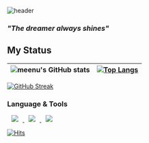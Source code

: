 ![header](https://capsule-render.vercel.app/api?type=waving&color=gradient&height=300&section=header&text=김민택%20meenu&fontSize=90)

### *"The dreamer always shines"*
<!-- ### Hi there 👋 -->
## My Status
|![meenu's GitHub stats](https://github-readme-stats.vercel.app/api?username=taek0622&show_icons=true&theme=vision-friendly-dark)|[![Top Langs](https://github-readme-stats.vercel.app/api/top-langs/?username=taek0622&layout=compact&theme=apprentice&custom_title=My&nbsp;Language&nbsp;⌨️)](https://github.com/anuraghazra/github-readme-stats)|
|:-:|:-:|

[![GitHub Streak](https://streak-stats.demolab.com?user=taek0622&hide_border=true&locale=ko&date_format=%5BY.%5Dn.j)](https://git.io/streak-stats)

### Language & Tools

<!-- <code><a href="https://www.python.org/"><img height="20" src="https://raw.githubusercontent.com/github/explore/main/topics/python/python.png"></a></code> -->
<!-- <code><a href="https://www.djangoproject.com/"><img height="20" src="https://raw.githubusercontent.com/github/explore/main/topics/django/django.png"></a></code> -->
<!-- <code><a href="https://www.w3.org/html/logo/"><img height="20" src="https://raw.githubusercontent.com/github/explore/main/topics/html/html.png"></a></code> -->
<!-- <code><a href="https://www.w3.org/TR/CSS/#css"><img height="20" src="https://raw.githubusercontent.com/github/explore/main/topics/css/css.png"></a></code> -->
<!-- <code><a href="https://www.ecma-international.org/publications-and-standards/standards/ecma-262/"><img height="20" src="https://raw.githubusercontent.com/github/explore/main/topics/javascript/javascript.png"></a></code> -->
<!-- <code><a href="https://ko.reactjs.org/"><img height="20" src="https://raw.githubusercontent.com/github/explore/main/topics/react/react.png"></a></code> -->
<!-- <code><a href="https://www.gatsbyjs.com/"><img height="20" src="https://raw.githubusercontent.com/github/explore/main/topics/gatsby/gatsby.png"></a></code> -->
<!-- <code><a href="https://nodejs.org/ko/"><img height="20" src="https://raw.githubusercontent.com/github/explore/main/topics/nodejs/nodejs.png"></a></code> -->
<!-- <code><a href="https://www.nginx.com/"><img height="20" src="https://raw.githubusercontent.com/github/explore/main/topics/nginx/nginx.png"></a></code> -->
<!-- <code><a href="https://www.mysql.com/"><img height="20" src="https://raw.githubusercontent.com/github/explore/main/topics/mysql/mysql.png"></a></code> -->
<!-- <code><a href="https://www.php.net/"><img height="20" src="https://raw.githubusercontent.com/github/explore/main/topics/php/php.png"></a></code> -->
<!-- <code><a href="https://www.raspberrypi.org/"><img height="20" src="https://raw.githubusercontent.com/github/explore/main/topics/raspberry-pi/raspberry-pi.png"></a></code> -->
<!-- <code><a href="https://en.cppreference.com/w/"><img height="20" src="https://raw.githubusercontent.com/github/explore/main/topics/c/c.png"></a></code> -->
<!-- <code><a href="https://en.cppreference.com/w/"><img height="20" src="https://raw.githubusercontent.com/github/explore/main/topics/cpp/cpp.png"></a></code> -->
<!-- <code><a href="https://opencv.org/"><img height="20" src="https://raw.githubusercontent.com/github/explore/main/topics/opencv/opencv.png"></a></code>
<code><a href="https://docs.microsoft.com/ko-kr/dotnet/csharp/"><img height="20" src="https://raw.githubusercontent.com/github/explore/main/topics/csharp/csharp.png"></a></code> -->
<!-- <code><a href="https://unity.com/kr"><img height="20" src="https://raw.githubusercontent.com/github/explore/main/topics/unity/unity.png"></a></code> -->
<!-- <code><a href="https://www.java.com/ko/"><img height="20" src="https://raw.githubusercontent.com/github/explore/main/topics/java/java.png"></a></code> -->
<!-- <code><a href="https://kotlinlang.org/"><img height="20" src="https://raw.githubusercontent.com/github/explore/main/topics/kotlin/kotlin.png"></a></code> -->
<!-- <code><a href="https://developer.android.com/?hl=ko"><img height="20" src="https://raw.githubusercontent.com/github/explore/main/topics/android/android.png"></a></code> -->
<!-- <code><a href="https://www.figma.com/"><img height="20" src="https://raw.githubusercontent.com/github/explore/main/topics/figma/figma.png"></a></code> -->
<!-- <code><a href="https://www.apple.com/kr/ios/ios-15/?&mtid=209254jz40384&aosid=p238&mnid=syhAQKB4F-dc_mtid_209254jz40384_pcrid_554814771341_pgrid_128369994841_&cid=wwa-kr-kwgo-iphone-Brand-iOS-iOS-"><img height="20" src="https://raw.githubusercontent.com/github/explore/main/topics/ios/ios.png"></a></code> -->
<!-- <code><a href="https://developer.apple.com/kr/swift/"><img height="20" src="https://raw.githubusercontent.com/github/explore/main/topics/swift/swift.png"></a></code> -->
<!-- <code><a href="https://developer.apple.com/kr/xcode/swiftui/"><img height="20" src="https://raw.githubusercontent.com/github/explore/main/topics/swiftui/swiftui.png"></a></code> -->
<div>
     <a href="https://www.apple.com/kr/ios">
          <img
               src="http://img.shields.io/badge/-iOS-000000?style=flat&logo=iOS&logoColor=white"
               style="height : auto; margin-left : 10px; margin-right : 10px;"/>
     </a>
     <a href="https://developer.apple.com/kr/swift/">
          <img
               src="http://img.shields.io/badge/-Swift-F05138?style=flat&logo=Swift&logoColor=white"
               style="height : auto; margin-left : 10px; margin-right : 10px;"/>
     </a>
     <a href="https://developer.apple.com/kr/xcode/swiftui/">
          <img 
               src="http://img.shields.io/badge/-SwiftUI-1E88E5?style=flat&logo=Swift&logoColor=black"
               style="height : auto; margin-left : 10px; margin-right : 10px;"/>
     </a>
</div>
     
[![Hits](https://hits.seeyoufarm.com/api/count/incr/badge.svg?url=https%3A%2F%2Fgithub.com%2Ftaek0622&count_bg=%2379C83D&title_bg=%23555555&icon=&icon_color=%23E7E7E7&title=hits&edge_flat=false)](https://hits.seeyoufarm.com)
<!--
**taek0622/taek0622** is a ✨ _special_ ✨ repository because its `README.md` (this file) appears on your GitHub profile.

Here are some ideas to get you started:

- 🔭 I’m currently working on ...
- 🌱 I’m currently learning ...
- 👯 I’m looking to collaborate on ...
- 🤔 I’m looking for help with ...
- 💬 Ask me about ...
- 📫 How to reach me: ...
- 😄 Pronouns: ...
- ⚡ Fun fact: ...
-->
